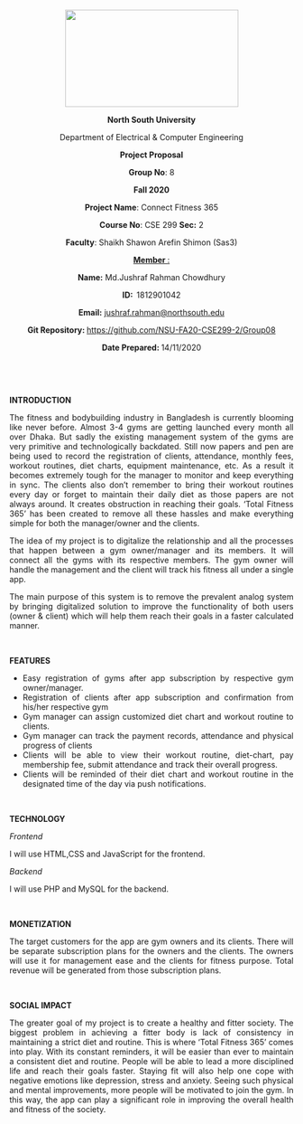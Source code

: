<p style="text-align: center;">&nbsp;</p>
<p style="text-align: center;">&nbsp;</p>
<p align="center"><strong><img src="https://media.dhakatribune.com/uploads/2016/11/nsulogo.jpg" alt="" width="307" height="172" /></strong></p>
<p align="center"><strong>North South University</strong></p>
<p align="center">Department of Electrical &amp; Computer Engineering</p>
<p align="center"><strong>Project Proposal</strong></p>
<p align="center"><strong>Group No</strong>: 8</p>
<p align="center"><strong>Fall 2020</strong></p>
<p align="center"><strong>Project Name</strong>: Connect Fitness 365</p>
<p align="center"><strong>Course No</strong>: CSE 299 <strong>Sec</strong><strong>:</strong> 2</p>
<p align="center"><strong>Faculty</strong>: Shaikh Shawon Arefin Shimon (Sas3)</p>
<p align="center"><strong><u>Member </u></strong><u>:</u></p>
<p align="center"><strong>Name</strong><strong>:</strong> Md.Jushraf Rahman Chowdhury</p>
<p align="center"><strong>ID</strong><strong>:&nbsp; </strong>1812901042</p>
<p align="center"><strong>Email</strong><strong>:</strong> <a href="mailto:jushraf.rahman@northsouth.edu">jushraf.rahman@northsouth.edu</a></p>
<p align="center"><strong>Git Repository</strong><strong>: </strong><a href="https://github.com/NSU-FA20-CSE299-2/Group08">https://github.com/NSU-FA20-CSE299-2/Group08</a></p>
<p align="center"><strong>Date Prepared</strong><strong>: </strong>14/11/2020</p>
<p><strong>&nbsp;</strong></p>
<p><strong>&nbsp;</strong></p>
<div align="justify">
<p><strong>INTRODUCTION</strong></p>
<p>The fitness and bodybuilding industry in Bangladesh is currently blooming like never before. Almost 3-4 gyms are getting launched every month all over Dhaka. But sadly the existing management system of the gyms are very primitive and technologically backdated. Still now papers and pen are being used to record the registration of clients, attendance, monthly fees, workout routines, diet charts, equipment maintenance, etc. As a result it becomes extremely tough for the manager to monitor and keep everything in sync. The clients also don’t remember to bring their workout routines every day or forget to maintain their daily diet as those papers are not always around. It creates obstruction in reaching their goals. ‘Total Fitness 365’ has been created to remove all these hassles and make everything simple for both the manager/owner and the clients.</p>
<p>The idea of my project is to digitalize the relationship and all the processes that happen between a gym owner/manager and its members. It will connect all the gyms with its respective members. The gym owner will handle the management and the client will track his fitness all under a single app.</p>
<p>The main purpose of this system is to remove the prevalent analog system by bringing digitalized solution to improve the functionality of both users (owner & client) which will help them reach their goals in a faster calculated manner.</p>
<p>&nbsp;</p>
<p><strong>FEATURES</strong></p>
<ul>
<li>Easy registration of gyms after app subscription by respective gym owner/manager.</li>
<li>Registration of clients after app subscription and confirmation from his/her respective gym</li>
<li>Gym manager can assign customized diet chart and workout routine to clients.</li>
<li>Gym manager can track the payment records, attendance and physical progress of clients</li>
<li>Clients will be able to view their workout routine, diet-chart, pay membership fee, submit attendance and track their overall progress.</li>
<li>Clients will be reminded of their diet chart and workout routine in the designated time of the day via push notifications.</li>
</ul>
<p>&nbsp;</p>
<p><strong>TECHNOLOGY</strong></p>
<p><em>Frontend</em></p>
<p>I will use HTML,CSS and JavaScript for the frontend.</p>
<p><em>Backend</em></p>
<p>I will use PHP and MySQL for the backend.</p>
<p>&nbsp;</p>
<p><strong>MONETIZATION</strong></p>
<p>The target customers for the app are gym owners and its clients. There will be separate subscription plans for the owners and the clients. The owners will use it for management ease and the clients for fitness purpose. Total revenue will be generated from those subscription plans.</p>
<p>&nbsp;</p>
<p><strong>SOCIAL IMPACT</strong></p>
<p>The greater goal of my project is to create a healthy and fitter society. The biggest problem in achieving a fitter body is lack of consistency in maintaining a strict diet and routine. This is where ‘Total Fitness 365’ comes into play. With its constant reminders, it will be easier than ever to maintain a consistent diet and routine. People will be able to lead a more disciplined life and reach their goals faster. Staying fit will also help one cope with negative emotions like depression, stress and anxiety. Seeing such physical and mental improvements, more people will be motivated to join the gym. In this way, the app can play a significant role in improving the overall health and fitness of the society.</p>
<p>&nbsp;</p>
</div>